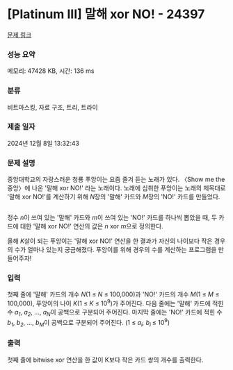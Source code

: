 # [Platinum III] 말해 xor NO! - 24397 

[문제 링크](https://www.acmicpc.net/problem/24397) 

### 성능 요약

메모리: 47428 KB, 시간: 136 ms

### 분류

비트마스킹, 자료 구조, 트리, 트라이

### 제출 일자

2024년 12월 8일 13:32:43

### 문제 설명

<p>중앙대학교의 자랑스러운 청룡 푸앙이는 요즘 즐겨 듣는 노래가 있다. 〈Show me the 중앙〉에 나온 '말해 xor NO!' 라는 노래이다. 노래에 심취한 푸앙이는 노래의 제목대로 '말해 xor NO!'를 계산하기 위해 <em>N</em>장의 '말해' 카드와 <em>M</em>장의 'NO!' 카드를 만들었다.</p>

<p style="text-align: center;"><img alt="" src="https://upload.acmicpc.net/fda9939c-99d3-48a2-a92e-70e04aa9f1cd/-/preview/"></p>

<p>정수 <em>n</em>이 쓰여 있는 '말해' 카드와 <em>m</em>이 쓰여 있는 'NO!' 카드를 하나씩 뽑았을 때, 두 카드에 대한 '말해 xor NO!' 연산의 값은 <em>n</em> xor <em>m</em>으로 정의한다.</p>

<p>올해 <em>K</em>살이 되는 푸앙이는 '말해 xor NO!' 연산을 한 결과가 자신의 나이보다 작은 경우의 수가 얼마나 있는지 궁금해졌다. 푸앙이를 위해 경우의 수를 계산하는 프로그램을 만들어주자!</p>

### 입력 

 <p>첫째 줄에 '말해' 카드의 개수 <em>N</em>(1 ≤ <em>N</em> ≤ 100,000)과 'NO!' 카드의 개수 <em>M</em>(1 ≤ <em>M</em> ≤ 100,000), 푸앙이의 나이 <em>K</em>(​1 ≤<em> K </em>≤ 10<sup>9</sup>)가 주어진다. 다음 줄에는 '말해' 카드에 적힌 수<em> a<sub>1</sub></em>, <em>a<sub>2</sub></em>, ..., <em>a<sub>N</sub></em>이 공백으로 구분되어 주어진다. 마지막 줄에는 'NO!' 카드에 적힌 수<em> b<sub>1</sub></em>, <em>b<sub>2</sub></em>, ..., <em>b<sub>M</sub></em>이 공백으로 구분되어 주어진다.<em> </em>(1 ≤<em> a<sub>i</sub>, b<sub>i </sub></em>≤ 10<sup>9</sup>)</p>

### 출력 

 <p>첫째 줄에 bitwise xor 연산을 한 값이 K보다 작은 카드 쌍의 개수를 출력한다.</p>

